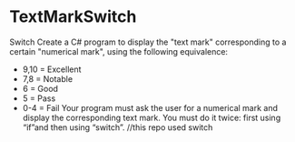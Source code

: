 # TextMarkSwitch
Switch
Create a C# program to display the "text mark" corresponding to a certain "numerical mark", using the following equivalence:
* 9,10 = Excellent
* 7,8 = Notable
* 6 = Good
* 5 = Pass
* 0-4 = Fail
Your program must ask the user for a numerical mark and display the corresponding text mark.
You must do it twice: first using “if”and then using “switch”. //this repo used switch
